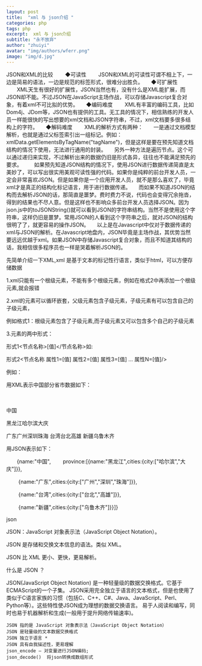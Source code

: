 ```yaml
---
layout: post
title:  "xml 与 json介绍 "
categories: php
tags: php 
excerpt:  xml 与 json介绍 
subtitle: "永不放弃"
author: "zhuiyi"
avatar: "img/authors/wferr.png"
image: "img/d.jpg"
---
```


JSON和XML的比较
　　◆可读性
　　JSON和XML的可读性可谓不相上下，一边是简易的语法，一边是规范的标签形式，很难分出胜负。　　◆可扩展性
　　XML天生有很好的扩展性，JSON当然也有，没有什么是XML能扩展，而JSON却不能。不过JSON在JavaScript主场作战，可以存储Javascript复合对象，有着xml不可比拟的优势。　　◆编码难度
　　XML有丰富的编码工具，比如Dom4j、JDom等，JSON也有提供的工具。无工具的情况下，相信熟练的开发人员一样能很快的写出想要的xml文档和JSON字符串，不过，xml文档要多很多结构上的字符。　　◆解码难度
　　XML的解析方式有两种：　　一是通过文档模型解析，也就是通过父标签索引出一组标记。例如：xmlData.getElementsByTagName("tagName")，但是这样是要在预先知道文档结构的情况下使用，无法进行通用的封装。　　另外一种方法是遍历节点。这个可以通过递归来实现，不过解析出来的数据仍旧是形式各异，往往也不能满足预先的要求。
　　如果预先知道JSON结构的情况下，使用JSON进行数据传递简直是太美妙了，可以写出很实用美观可读性强的代码。如果你是纯粹的前台开发人员，一定会非常喜欢JSON。但是如果你是一个应用开发人员，就不是那么喜欢了，毕竟xml才是真正的结构化标记语言，用于进行数据传递。　　而如果不知道JSON的结构而去解析JSON的话，那简直是噩梦。费时费力不说，代码也会变得冗余拖沓，得到的结果也不尽人意。但是这样也不影响众多前台开发人员选择JSON。因为json.js中的toJSONString()就可以看到JSON的字符串结构。当然不是使用这个字符串，这样仍旧是噩梦。常用JSON的人看到这个字符串之后，就对JSON的结构很明了了，就更容易的操作JSON。　　以上是在Javascript中仅对于数据传递的xml与JSON的解析。在Javascript地盘内，JSON毕竟是主场作战，其优势当然要远远优越于xml。如果JSON中存储Javascript复合对象，而且不知道其结构的话，我相信很多程序员也一样是哭着解析JSON的。

先简单介绍一下XML,xml 是基于文本的标记性行语言，类似于html，可以方便存储数据


1.xml只能有一个根级元素，不能有多个根级元素，例如在格式2中再添加一个根级元素<config1></config1>,就会报错

2.xml的元素可以循环嵌套，父级元素包含子级元素，子级元素有可以包含自己的子级元素，

例如格式1：根级元素<CATALOG></CATALOG>包含了子级元素<CD></CD>,而<CD></CD>子级元素又可以包含多个自己的子级元素

3.元素的两中形式：

 形式1<节点名称>[值]</节点名称>如:<title>文章标题</title>

 形式2<节点名称  属性1=[值]       属性2=[值]         属性3=[值]     ...   属性N=[值]/>

  例如：  <row     col1="11" col2="一（一）班" col3="初一" col4="三峡高级中学" col5="20" col6="30"  col7="50"/>

用XML表示中国部分省市数据如下：　　

<?xml version="1.0" encoding="utf-8"?>　　

<country><name>中国</name>　　

<province><name>黑龙江</name><cities><city>哈尔滨</city><city>大庆</city></cities></province>

<province><name>广东</name><cities><city>广州</city><city>深圳</city><city>珠海</city></cities></province>
<province><name>台湾</name><cities><city>台北</city><city>高雄</city></cities></province>
<province><name>新疆</name><cities><city>乌鲁木齐</city></cities></province>

用JSON表示如下：


　　{name:"中国",</country>
　　province:[{name:"黑龙江",cities:{city:["哈尔滨","大庆"]}},


　　               {name:"广东",cities:{city:["广州","深圳","珠海"]}},


　　      {name:"台湾",cities:{city:["台北","高雄"]}},


　　     {name:"新疆",cities:{city:["乌鲁木齐"]}}]}


json


JSON：JavaScript 对象表示法（JavaScript Object Notation）。

JSON 是存储和交换文本信息的语法。类似 XML。

JSON 比 XML 更小、更快，更易解析。


什么是 JSON ？

JSON(JavaScript Object Notation) 是一种轻量级的数据交换格式。它基于ECMAScript的一个子集。 JSON采用完全独立于语言的文本格式，但是也使用了类似于C语言家族的习惯（包括C、C++、C#、Java、JavaScript、Perl、Python等）。这些特性使JSON成为理想的数据交换语言。 易于人阅读和编写，同时也易于机器解析和生成(一般用于提升网络传输速率)。

    JSON 指的是 JavaScript 对象表示法（JavaScript Object Notation）
    JSON 是轻量级的文本数据交换格式
    JSON 独立于语言 *
    JSON 具有自我描述性，更易理解
    json_encode — 对变量进行JSON编码;
    json_decode()  将json转换成数组形式
